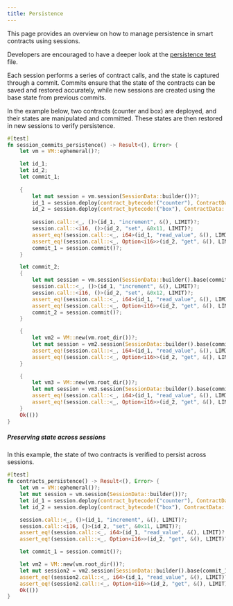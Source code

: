 ```yaml
---
title: Persistence
---
```


This page provides an overview on how to manage persistence in smart contracts using sessions. 

Developers are encouraged to have a deeper look at the <a href="https://github.com/dusk-network/piecrust/blob/main/piecrust/tests/persistence.rs" target="_blank" >persistence test</a> file.


Each session performs a series of contract calls, and the state is captured through a commit.
Commits ensure that the state of the contracts can be saved and restored accurately, while new sessions are created using the base state from previous commits.


In the example below, two contracts (counter and box) are deployed, and their states are manipulated and committed. These states are then restored in new sessions to verify persistence.

```rust
#[test]
fn session_commits_persistence() -> Result<(), Error> {
    let vm = VM::ephemeral()?;

    let id_1;
    let id_2;
    let commit_1;
    
    {
        let mut session = vm.session(SessionData::builder())?;
        id_1 = session.deploy(contract_bytecode!("counter"), ContractData::builder().owner(OWNER), LIMIT)?;
        id_2 = session.deploy(contract_bytecode!("box"), ContractData::builder().owner(OWNER), LIMIT)?;
        
        session.call::<_, ()>(id_1, "increment", &(), LIMIT)?;
        session.call::<i16, ()>(id_2, "set", &0x11, LIMIT)?;
        assert_eq!(session.call::<_, i64>(id_1, "read_value", &(), LIMIT)?.data, 0xfd);
        assert_eq!(session.call::<_, Option<i16>>(id_2, "get", &(), LIMIT)?.data, Some(0x11));
        commit_1 = session.commit()?;
    }

    let commit_2;
    {
        let mut session = vm.session(SessionData::builder().base(commit_1))?;
        session.call::<_, ()>(id_1, "increment", &(), LIMIT)?;
        session.call::<i16, ()>(id_2, "set", &0x12, LIMIT)?;
        assert_eq!(session.call::<_, i64>(id_1, "read_value", &(), LIMIT)?.data, 0xfe);
        assert_eq!(session.call::<_, Option<i16>>(id_2, "get", &(), LIMIT)?.data, Some(0x12));
        commit_2 = session.commit()?;
    }

    {
        let vm2 = VM::new(vm.root_dir())?;
        let mut session = vm2.session(SessionData::builder().base(commit_1))?;
        assert_eq!(session.call::<_, i64>(id_1, "read_value", &(), LIMIT)?.data, 0xfd);
        assert_eq!(session.call::<_, Option<i16>>(id_2, "get", &(), LIMIT)?.data, Some(0x11));
    }

    {
        let vm3 = VM::new(vm.root_dir())?;
        let mut session = vm3.session(SessionData::builder().base(commit_2))?;
        assert_eq!(session.call::<_, i64>(id_1, "read_value", &(), LIMIT)?.data, 0xfe);
        assert_eq!(session.call::<_, Option<i16>>(id_2, "get", &(), LIMIT)?.data, Some(0x12));
    }
    Ok(())
}
```


##### Preserving state across sessions

In this example, the state of two contracts is verified to persist across sessions.

```rust
#[test]
fn contracts_persistence() -> Result<(), Error> {
    let vm = VM::ephemeral()?;
    let mut session = vm.session(SessionData::builder())?;
    let id_1 = session.deploy(contract_bytecode!("counter"), ContractData::builder().owner(OWNER), LIMIT)?;
    let id_2 = session.deploy(contract_bytecode!("box"), ContractData::builder().owner(OWNER), LIMIT)?;

    session.call::<_, ()>(id_1, "increment", &(), LIMIT)?;
    session.call::<i16, ()>(id_2, "set", &0x11, LIMIT)?;
    assert_eq!(session.call::<_, i64>(id_1, "read_value", &(), LIMIT)?.data, 0xfd);
    assert_eq!(session.call::<_, Option<i16>>(id_2, "get", &(), LIMIT)?.data, Some(0x11));

    let commit_1 = session.commit()?;

    let vm2 = VM::new(vm.root_dir())?;
    let mut session2 = vm2.session(SessionData::builder().base(commit_1))?;
    assert_eq!(session2.call::<_, i64>(id_1, "read_value", &(), LIMIT)?.data, 0xfd);
    assert_eq!(session2.call::<_, Option<i16>>(id_2, "get", &(), LIMIT)?.data, Some(0x11));
    Ok(())
}
```
